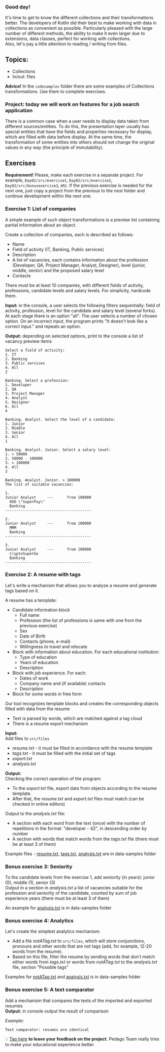 ### Good day!  

It's time to get to know the different collections and their transformations better. The developers of Kotlin did their best to make working with data in collections as convenient as possible. Particularly pleased with the large number of different methods, the ability to make it even larger due to extensions, data classes, perfect for working with collections.  
Also, let's pay a little attention to reading / writing from files.

## Topics:
- Collections
- In/out: files

**Advice!** In the `codesamples` folder there are some examples of Collections transformations. Use them to complete exercises.

### Project: today we will work on features for a job search application

There is a common case when a user needs to display data taken from different sources/entities. To do this, the presentation layer usually has special entities that have the fields and properties necessary for display, which are filled with data before display. At the same time, the transformation of some entities into others should not change the original values in any way (the principle of immutability).

## Exercises

**Requirement!** Please, make each exercise in a separate project. For example, `Day02/src/exercise1`, `Day02/src/exercise2`, `Day02/src/bonusexercise3`, etc. If the previous exercise is needed for the next one, just copy a project from the previous to the next folder and continue development within the next one.

### Exercise 1: List of companies
A simple example of such object transformations is a preview list containing partial information about an object.  

Create a collection of companies, each is described as follows:
- Name
- Field of activity (IT, Banking, Public services)
- Description
- A list of vacancies, each contains information about the profession (Developer, QA, Project Manager, Analyst, Designer), level (junior, middle, senior) and the proposed salary level
- Contacts

There must be at least 10 companies, with different fields of activity, professions, candidate levels and salary levels. For simplicity, hardcode them.

**Input:** in the console, a user selects the following filters sequentially: field of activity, profession, level for the candidate and salary level (several forks). At each stage there is an option \"all\". The user selects a number of chosen option. On an incorrect input, the program prints \"It doesn't look like a correct input.\" and repeats an option.  

**Output:** depending on selected options, print to the console a list of vacancy preview items

```
Select a field of activity:
1. IT
2. Banking
3. Public services
4. All
2

Banking. Select a profession:
1. Developer
2. QA
3. Project Manager
4. Analyst
5. Designer
6. All
4

Banking. Analyst. Select the level of a candidate:
1. Junior 
2. Middle
3. Senior
4. All
1

Banking. Analyst. Junior. Select a salary level:
1. < 50000
2. 50000 - 100000
3. > 100000
4. All
3

Banking. Analyst. Junior. > 100000
The list of suitable vacancies:

1.
Junior Analyst     ---      from 100000
  OOO \"SuperPay\"
  Banking
---------------------------------------

2. 
Junior Analyst     ---      from 100000
  MMM
  Banking
---------------------------------------

3.
Junior Analyst     ---      from 100000
  CryptoSuperGo
  Banking
---------------------------------------
```

### Exercise 2: A resume with tags
Let's write a mechanism that allows you to analyze a resume and generate tags based on it.   

A resume has a template:
- Candidate information block
  - Full name
  - Profession (the list of professions is same with one from the previous exercise)
  - Sex
  - Date of Birth
  - Contacts (phone, e-mail)
  - Willingness to travel and relocate
- Block with information about education. For each educational institution:
    - Type of education
    - Years of education
    - Description
- Block with job experience. For each:
    - Dates of work
    - Company name and (if available) contacts
    - Description
- Block for some words in free form

Our tool recognizes template blocks and creates the corresponding objects filled with data from the resume
- Text is parsed by words, which are matched against a tag cloud
- There is a resume export mechanism
  
**Input:**   
Add files to `src/files`
  - _resume.txt_ - it must be filled in accordance with the resume template
  - _tags.txt_ - it must be filled with the initial set of tags
  - _export.txt_
  - _analysis.txt_

**Output:**  
Checking the correct operation of the program: 
- To the _export.txt_ file, export data from objects according to the resume template. 
- After that, the _resume.txt_ and _export.txt_ files must match (can be checked in online editors)  

Output to the _analysis.txt_ file:
- A section with each word from the text (once) with the number of repetitions in the format: \"developer - 42\", in descending order by number
- A section with words that match words from the _tags.txt_ file (there must be at least 3 of them)

Example files - [resume.txt](datasamples/resume.txt), [tags.txt](datasamples/tags.txt), [analysis.txt](datasamples/analysis.txt) are in data-samples folder

### Bonus exercise 3: Seniority
To the candidate levels from the exercise 1, add seniority (in years): junior (0), middle (1), senior (3)  
Output in a section in _analysis.txt_ a list of vacancies suitable for the profession and seniority of the candidate, counted by sum of job experience years (there must be at least 3 of them)  

An example for [analysis.txt](datasamples/analysis.txt) is in data-samples folder

### Bonus exercise 4: Analytics
Let's create the simplest analytics mechanism:
- Add a file _notATag.txt_ to `src/files`, which will store conjunctions, pronouns and other words that are not tags (add, for example, 12-20 words from the resume).
- Based on this file, filter the resume by sending words that don't match either words from _tags.txt_ or words from _notATag.txt_ to the _analysis.txt_ file, section \"Possible tags\"

Examples for [notATag.txt](datasamples/notATag.txt) and [analysis.txt](datasamples/analysis.txt) is in data-samples folder

### Bonus exercise 5: A text comparator
Add a mechanism that compares the texts of the imported and exported resumes  
**Output:** in console output the result of comparison

_Example:_
```
Text comparator: resumes are identical
```

💡 [Tap here](https://forms.gle/ZTzuepYrgDpm2yhd8) **to leave your feedback on the project**. Pedago Team really tries to make your educational experience better.
